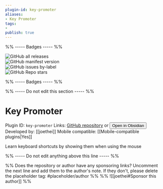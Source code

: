 ```yaml
---
plugin-id: key-promoter
aliases:
- Key Promoter
tags: 
- 
publish: true
---
```


%% ----- Badges ----- %%

![GitHub all releases](https://img.shields.io/github/downloads/joethei/obsidian-key-promoter/total?color=573E7A&logo=github&style=for-the-badge)   
![GitHub manifest version](https://img.shields.io/github/manifest-json/v/joethei/obsidian-key-promoter?color=573E7A&logo=github&style=for-the-badge)   
![GitHub issues by-label](https://img.shields.io/github/issues/joethei/obsidian-key-promoter/help%20wanted?color=573E7A&logo=github&style=for-the-badge)   
![GitHub Repo stars](https://img.shields.io/github/stars/joethei/obsidian-key-promoter?color=573E7A&logo=github&style=for-the-badge)

%% ----- Badges ----- %%

%% ----- Do not edit this section ----- %%

# Key Promoter

Plugin ID: `key-promoter`
Links: [GitHub repository](https://github.com/joethei/obsidian-key-promoter) or [<button id=HH>Open in Obsidian</button>](obsidian://goto-plugin?id=key-promoter)
Developed by: [[joethei]]
Mobile compatible: [[Mobile-compatible plugins|Yes]]

Learn keyboard shortcuts by showing them when using the mouse

%% ----- Do not edit anything above this line ----- %% 

%% Does the repository or author have any sponsoring links? Uncomment the next line and add them to the author's note. If they don't, please delete the placeholder tag: #placeholder/author %%
%% ![[joethei#Sponsor this author]] %%
